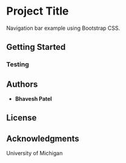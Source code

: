 # Project Title

Navigation bar example using Bootstrap CSS.
## Getting Started

### Testing

## Authors

* **Bhavesh Patel**

## License

## Acknowledgments

University of Michigan
